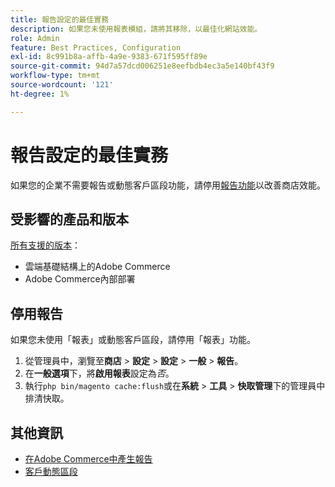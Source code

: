 ```yaml
---
title: 報告設定的最佳實務
description: 如果您未使用報表模組，請將其移除，以最佳化網站效能。
role: Admin
feature: Best Practices, Configuration
exl-id: 8c991b8a-affb-4a9e-9383-671f595ff89e
source-git-commit: 94d7a57dcd006251e8eefbdb4ec3a5e140bf43f9
workflow-type: tm+mt
source-wordcount: '121'
ht-degree: 1%

---
```


# 報告設定的最佳實務

如果您的企業不需要報告或動態客戶區段功能，請停用[報告功能](https://docs.magento.com/user-guide/configuration/general/reports.html)以改善商店效能。

## 受影響的產品和版本

[所有支援的版本](../../../release/versions.md)：

- 雲端基礎結構上的Adobe Commerce
- Adobe Commerce內部部署

## 停用報告

如果您未使用「報表」或動態客戶區段，請停用「報表」功能。

1. 從管理員中，瀏覽至&#x200B;**商店** > **設定** > **設定** > **一般** > **報告**。
1. 在&#x200B;**一般選項**&#x200B;下，將&#x200B;**啟用報表**&#x200B;設定為&#x200B;*否*。
1. 執行`php bin/magento cache:flush`或在&#x200B;**系統** > **工具** > **快取管理**&#x200B;下的管理員中排清快取。

## 其他資訊

- [在Adobe Commerce中產生報告](https://docs.magento.com/user-guide/reports.html)
- [客戶動態區段](https://docs.magento.com/user-guide/marketing/customer-segments.html)
